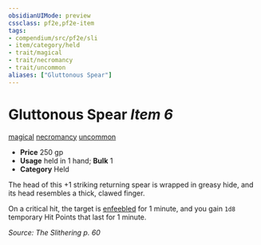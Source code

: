 ```yaml
---
obsidianUIMode: preview
cssclass: pf2e,pf2e-item
tags:
- compendium/src/pf2e/sli
- item/category/held
- trait/magical
- trait/necromancy
- trait/uncommon
aliases: ["Gluttonous Spear"]
---
```

# Gluttonous Spear *Item 6*  
[magical](../../../rules/traits/magical.md)  [necromancy](../../../rules/traits/necromancy.md)  [uncommon](../../../rules/traits/uncommon.md)  

- **Price** 250 gp
- **Usage** held in 1 hand; **Bulk** 1
- **Category** Held

The head of this +1 striking returning spear is wrapped in greasy hide, and its head resembles a thick, clawed finger.

On a critical hit, the target is [enfeebled](../../../rules/conditions.md#Enfeebled) for 1 minute, and you gain `1d8` temporary Hit Points that last for 1 minute.

*Source: The Slithering p. 60*